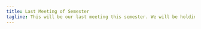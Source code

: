 ```yaml
---
title: Last Meeting of Semester
tagline: This will be our last meeting this semester. We will be holding officer elections and discussing next semester. Please try to make this meeting.
---
```

